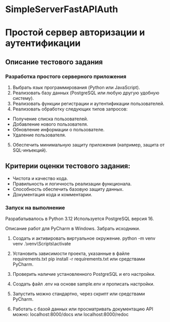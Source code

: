 # SimpleServerFastAPIAuth
# Простой сервер авторизации и аутентификации

## Описание тестового задания

### Разработка простого серверного приложения
1. Выбрать язык программирования (Python или JavaScript).
2. Реализовать базу данных (PostgreSQL или любую другую удобную систему).
3. Реализовать функции регистрации и аутентификации пользователей.
4. Реализовать обработку следующих типов запросов:
 - Получение списка пользователей.
 - Добавление нового пользователя.
 - Обновление информации о пользователе.
 - Удаление пользователя.
5. Обеспечить минимальную защиту приложения (например, защита от SQL-инъекций).

## Критерии оценки тестового задания:
- Чистота и качество кода.
- Правильность и логичность реализации функционала.
- Способность обеспечить базовую защиту данных.
- Документация кода и комментарии.

### Запуск на выполнение
Разрабатывалось в Python 3.12
Используется PostgreSQL версия 16.

Описание работ для PyCharm в Windows.
Забрать исходники.

1. Создать и активировать виртуальное окружение.
python -m venv venv
.\venv\Scripts\activate

2. Установить зависимости проекта, указанные в файле requirements.txt
pip install -r requirements.txt 
или средствами PyCharm.

3. Проверить наличие установленного PostgreSQL и его настройки.
4. Создать файл .env на основе sample.env и прописать настройки.

5. Запустить можно стандартно, через скрипт или средствами PyCharm.
6. Работать с базой данных или просматривать документацию API можно:
localhost:8000/docs или
localhost:8000/redoc
